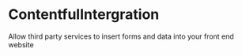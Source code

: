 # ContentfulIntergration
Allow third party services to insert forms and data into your front end website
